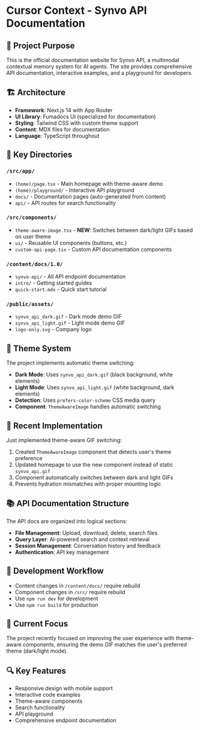 # Cursor Context - Synvo API Documentation

## 🎯 Project Purpose
This is the official documentation website for Synvo API, a multimodal contextual memory system for AI agents. The site provides comprehensive API documentation, interactive examples, and a playground for developers.

## 🏗️ Architecture
- **Framework**: Next.js 14 with App Router
- **UI Library**: Fumadocs UI (specialized for documentation)
- **Styling**: Tailwind CSS with custom theme support
- **Content**: MDX files for documentation
- **Language**: TypeScript throughout

## 📁 Key Directories

### `/src/app/`
- `(home)/page.tsx` - Main homepage with theme-aware demo
- `(home)/playground/` - Interactive API playground
- `docs/` - Documentation pages (auto-generated from content)
- `api/` - API routes for search functionality

### `/src/components/`
- `theme-aware-image.tsx` - **NEW**: Switches between dark/light GIFs based on user theme
- `ui/` - Reusable UI components (buttons, etc.)
- `custom-api-page.tsx` - Custom API documentation components

### `/content/docs/1.0/`
- `synvo-api/` - All API endpoint documentation
- `intro/` - Getting started guides
- `quick-start.mdx` - Quick start tutorial

### `/public/assets/`
- `synvo_api_dark.gif` - Dark mode demo GIF
- `synvo_api_light.gif` - Light mode demo GIF
- `logo-only.svg` - Company logo

## 🎨 Theme System
The project implements automatic theme switching:
- **Dark Mode**: Uses `synvo_api_dark.gif` (black background, white elements)
- **Light Mode**: Uses `synvo_api_light.gif` (white background, dark elements)
- **Detection**: Uses `prefers-color-scheme` CSS media query
- **Component**: `ThemeAwareImage` handles automatic switching

## 🔧 Recent Implementation
Just implemented theme-aware GIF switching:
1. Created `ThemeAwareImage` component that detects user's theme preference
2. Updated homepage to use the new component instead of static `synvo_api.gif`
3. Component automatically switches between dark and light GIFs
4. Prevents hydration mismatches with proper mounting logic

## 📚 API Documentation Structure
The API docs are organized into logical sections:
- **File Management**: Upload, download, delete, search files
- **Query Layer**: AI-powered search and context retrieval
- **Session Management**: Conversation history and feedback
- **Authentication**: API key management

## 🚀 Development Workflow
- Content changes in `/content/docs/` require rebuild
- Component changes in `/src/` require rebuild
- Use `npm run dev` for development
- Use `npm run build` for production

## 🎯 Current Focus
The project recently focused on improving the user experience with theme-aware components, ensuring the demo GIF matches the user's preferred theme (dark/light mode).

## 🔍 Key Features
- Responsive design with mobile support
- Interactive code examples
- Theme-aware components
- Search functionality
- API playground
- Comprehensive endpoint documentation
